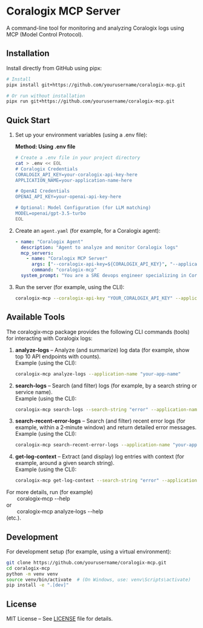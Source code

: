 # Coralogix MCP Server

A command-line tool for monitoring and analyzing Coralogix logs using MCP (Model Control Protocol).

## Installation

Install directly from GitHub using pipx:

```bash
# Install
pipx install git+https://github.com/yourusername/coralogix-mcp.git

# Or run without installation
pipx run git+https://github.com/yourusername/coralogix-mcp.git
```

## Quick Start

1. Set up your environment variables (using a .env file):

   **Method: Using .env file**
   ```bash
   # Create a .env file in your project directory
   cat > .env << EOL
   # Coralogix Credentials
   CORALOGIX_API_KEY=your-coralogix-api-key-here
   APPLICATION_NAME=your-application-name-here

   # OpenAI Credentials
   OPENAI_API_KEY=your-openai-api-key-here

   # Optional: Model Configuration (for LLM matching)
   MODEL=openai/gpt-3.5-turbo
   EOL
   ```

2. Create an `agent.yaml` (for example, for a Coralogix agent):

   ```yaml
   - name: "Coralogix Agent"
     description: "Agent to analyze and monitor Coralogix logs"
     mcp_servers:
       - name: "Coralogix MCP Server"
         args: ["--coralogix-api-key=${CORALOGIX_API_KEY}", "--application-name=${APPLICATION_NAME}", "--openai-api-key=${OPENAI_API_KEY}"]
         command: "coralogix-mcp"
     system_prompt: "You are a SRE devops engineer specializing in Coralogix log analysis. Use the provided tools to extract and analyze log data (for example, analyze logs, search logs, search recent error logs, and get log context) to obtain valuable insights."
   ```

3. Run the server (for example, using the CLI):

   ```bash
   coralogix-mcp --coralogix-api-key "YOUR_CORALOGIX_API_KEY" --application-name "YOUR_APPLICATION_NAME" --openai-api-key "YOUR_OPENAI_API_KEY"
   ```

## Available Tools

The coralogix‑mcp package provides the following CLI commands (tools) for interacting with Coralogix logs:

1. **analyze‑logs** – Analyze (and summarize) log data (for example, show top 10 API endpoints with counts).  
   Example (using the CLI):
   ```bash
   coralogix-mcp analyze-logs --application-name "your-app-name"
   ```

2. **search‑logs** – Search (and filter) logs (for example, by a search string or service name).  
   Example (using the CLI):
   ```bash
   coralogix-mcp search-logs --search-string "error" --application-name "your-app-name"
   ```

3. **search‑recent‑error‑logs** – Search (and filter) recent error logs (for example, within a 2‑minute window) and return detailed error messages.  
   Example (using the CLI):
   ```bash
   coralogix-mcp search-recent-error-logs --application-name "your-app-name"
   ```

4. **get‑log‑context** – Extract (and display) log entries with context (for example, around a given search string).  
   Example (using the CLI):
   ```bash
   coralogix-mcp get-log-context --search-string "error" --application-name "your-app-name"
   ```

For more details, run (for example)  
  coralogix‑mcp --help  
or  
  coralogix‑mcp analyze‑logs --help  
(etc.).

## Development

For development setup (for example, using a virtual environment):

```bash
git clone https://github.com/yourusername/coralogix-mcp.git
cd coralogix-mcp
python -m venv venv
source venv/bin/activate  # (On Windows, use: venv\Scripts\activate)
pip install -e ".[dev]"
```

## License

MIT License – See [LICENSE](LICENSE) file for details.